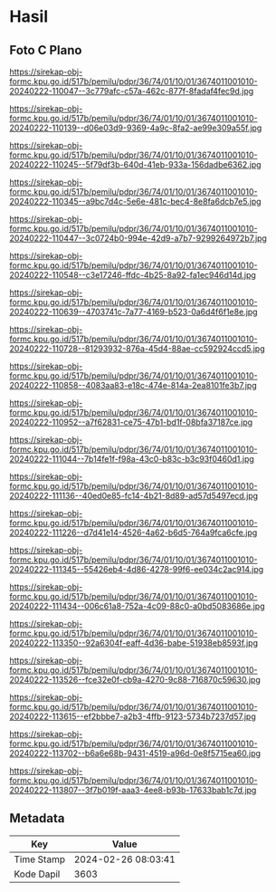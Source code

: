# Hasil

## Foto C Plano

https://sirekap-obj-formc.kpu.go.id/517b/pemilu/pdpr/36/74/01/10/01/3674011001010-20240222-110047--3c779afc-c57a-462c-877f-8fadaf4fec9d.jpg

https://sirekap-obj-formc.kpu.go.id/517b/pemilu/pdpr/36/74/01/10/01/3674011001010-20240222-110139--d06e03d9-9369-4a9c-8fa2-ae99e309a55f.jpg

https://sirekap-obj-formc.kpu.go.id/517b/pemilu/pdpr/36/74/01/10/01/3674011001010-20240222-110245--5f79df3b-640d-41eb-933a-156dadbe6362.jpg

https://sirekap-obj-formc.kpu.go.id/517b/pemilu/pdpr/36/74/01/10/01/3674011001010-20240222-110345--a9bc7d4c-5e6e-481c-bec4-8e8fa6dcb7e5.jpg

https://sirekap-obj-formc.kpu.go.id/517b/pemilu/pdpr/36/74/01/10/01/3674011001010-20240222-110447--3c0724b0-994e-42d9-a7b7-9299264972b7.jpg

https://sirekap-obj-formc.kpu.go.id/517b/pemilu/pdpr/36/74/01/10/01/3674011001010-20240222-110548--c3e17246-ffdc-4b25-8a92-fa1ec946d14d.jpg

https://sirekap-obj-formc.kpu.go.id/517b/pemilu/pdpr/36/74/01/10/01/3674011001010-20240222-110639--4703741c-7a77-4169-b523-0a6d4f6f1e8e.jpg

https://sirekap-obj-formc.kpu.go.id/517b/pemilu/pdpr/36/74/01/10/01/3674011001010-20240222-110728--81293932-876a-45d4-88ae-cc592924ccd5.jpg

https://sirekap-obj-formc.kpu.go.id/517b/pemilu/pdpr/36/74/01/10/01/3674011001010-20240222-110858--4083aa83-e18c-474e-814a-2ea8101fe3b7.jpg

https://sirekap-obj-formc.kpu.go.id/517b/pemilu/pdpr/36/74/01/10/01/3674011001010-20240222-110952--a7f62831-ce75-47b1-bd1f-08bfa37187ce.jpg

https://sirekap-obj-formc.kpu.go.id/517b/pemilu/pdpr/36/74/01/10/01/3674011001010-20240222-111044--7b14fe1f-f98a-43c0-b83c-b3c93f0460d1.jpg

https://sirekap-obj-formc.kpu.go.id/517b/pemilu/pdpr/36/74/01/10/01/3674011001010-20240222-111136--40ed0e85-fc14-4b21-8d89-ad57d5497ecd.jpg

https://sirekap-obj-formc.kpu.go.id/517b/pemilu/pdpr/36/74/01/10/01/3674011001010-20240222-111226--d7d41e14-4526-4a62-b6d5-764a9fca6cfe.jpg

https://sirekap-obj-formc.kpu.go.id/517b/pemilu/pdpr/36/74/01/10/01/3674011001010-20240222-111345--55426eb4-4d86-4278-99f6-ee034c2ac914.jpg

https://sirekap-obj-formc.kpu.go.id/517b/pemilu/pdpr/36/74/01/10/01/3674011001010-20240222-111434--006c61a8-752a-4c09-88c0-a0bd5083686e.jpg

https://sirekap-obj-formc.kpu.go.id/517b/pemilu/pdpr/36/74/01/10/01/3674011001010-20240222-113350--92a6304f-eaff-4d36-babe-51938eb8593f.jpg

https://sirekap-obj-formc.kpu.go.id/517b/pemilu/pdpr/36/74/01/10/01/3674011001010-20240222-113526--fce32e0f-cb9a-4270-9c88-716870c59630.jpg

https://sirekap-obj-formc.kpu.go.id/517b/pemilu/pdpr/36/74/01/10/01/3674011001010-20240222-113615--ef2bbbe7-a2b3-4ffb-9123-5734b7237d57.jpg

https://sirekap-obj-formc.kpu.go.id/517b/pemilu/pdpr/36/74/01/10/01/3674011001010-20240222-113702--b6a6e68b-9431-4519-a96d-0e8f5715ea60.jpg

https://sirekap-obj-formc.kpu.go.id/517b/pemilu/pdpr/36/74/01/10/01/3674011001010-20240222-113807--3f7b019f-aaa3-4ee8-b93b-17633bab1c7d.jpg


## Metadata

| Key        | Value               |
| ---------- | ------------------- |
| Time Stamp | 2024-02-26 08:03:41 |
| Kode Dapil | 3603                |



